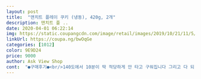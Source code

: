 ```yaml
---
layout: post 
title:  "맨치트 플레이 쿠키 (냉동), 420g, 2개" 
description: 맨치트 플 ..
date: 2020-04-01 06:22:14 
img: https://static.coupangcdn.com/image/retail/images/2019/10/21/11/5/b46e5ef2-4e96-4b16-9529-896f46144d54.jpg 
linkUrl: https://coupa.ng/bwOqGe 
categories: [1012] 
color: 9E9D24 
price: 9000 
author: Ask View Shop 
cont:  "●구매후기●<br/>140도에서 10분이 딱 적당하게 안 타고 구워집니다 그리고 다 되면 바로 꺼내지 말고 식을때까지 놔두면 잔열에도 어느정도 익기 때문에 알맞게 익드라구요;; 기름도 맨치트가 가장 적어서 손에 덜 뭍습니다.<br/><br/>2번할수있는 세트구성이구요.<br/><br/>4,5살 두아이 집콕놀이로 구매했어요.<br/><br/>==========================================================<br/>.<br/> ★아쉬운점.<br/> ★<br/>.<br/> ★좋은점.<br/> ★<br/>가격이 두배정도 저렴해요.<br/><br/>개인적인 입맛이지만.<br/>.<br/><br/>걱정이 되었는데 다행히 드라이 아이스도 그대로고 제품에도 이상이 없습니다.<br/><br/>계속 몇달째 기약 없는 감금 생활이기 때문에 (이젠 좀 익숙해졌지만.<br/>.<br/>) 그나마 아이들이 재미있게 활동할수 있어서 재구매했습니다 저 구매하고 가격이 다운이 되었네요.<br/> 항상 사고나면 가격이 내리는지;; 머피의 법칙도 아니고 ... <br/><br/>구매하는데 도움이 되길 바랍니다;;<br/>구매하는데 도움이 되면 좋겠습니다~~<br/>그래도 가격차이가 두배가 나니<br/>그래도 이제품은 그 두가지 말고는 다른 나쁜 성분은 그닥 없습니다 ;; 치자청색소 치자황색소는 비타르계 천연색소입니다;;; 몸에 안 좋은 타르계 색소를 쓰지 않아서 다행입니다<br/>근데 곰곰이꺼는 성분도 좋고 맛도 더 좋게 만들었는데 이건 왜 이렇게 만든건지.<br/>.<br/> 가격을 낮출려고 아마도 메이비 그런거 같긴 합니다 세개중에 양은 제일 많습니다~<br/>다른 토이쿠키만들기 제품이랑 비교해봤어요.<br/><br/>다른 회사제품처럼 별다를거없는 반죽입니다.<br/> 천연색소가 들어간 반죽이라 덜 달고 건강한 쿠키맛이예요.<br/><br/>만들고나면 양이 꽤많아요.<br/> 어른3 아이2 5명이서 넉넉하게 먹었답니다.<br/> 1석2조예요.<br/> 소근육발달도 되고 나름 창의력도 생기고 직접구운 쿠키를 먹으니 더 신나해요.<br/><br/>만약 타르계 색소를 사용했다면 저는 구매를 당연히 안했겠지요!!! 아이들과 나가지도 못하는데 그나마 두시간동안 만들고 하느라 시간 때우기 좋았습니다!! 숏다리 먹깨비 둘째는 만들지 않고 먹기만 했지만요 ㅋ<br/>많은 분들이 누르셔서 한가지 말씀드리자면 이 제품은 높은 온도로 구우면 탑니다 저의집 오븐은 1200와트라서 180도로 했더니 처음에 완전 타서 못 먹었구요.<br/> 150도로 했더니 나중에 끝에가 시커멓게 되네요<br/>맛은 솔직히 무원이꺼나 곰곰이꺼보다 좀 떨어집니다 반죽 상태에서는 밀가루 향이 좀 나는 편이구요 굽고 나면 맛은 있습니다;; 근데 곰곰이꺼와 이 제품은 같은 회사에서 만듭니다.<br/> 다 아시는 뻥이요로 유명한 그 식품회사입니다<br/>맨치트 쿠기 만들기 구매후기입니다<br/>맨치트 플레이쿠키로 쭉구매하려구요~~<br/>반죽을 해동하는 법이 설명서에 없어요.<br/> 쿠키만들기 처음해보시는분들은 당황스러울듯해요.<br/><br/>버터 대신 마가린을 사용했습니다 색상도 검정색이 없고 갈색이라 색감에선 조금 아쉽습니다;; 그외에는 저렴하고 천연 색소로 만들어서 나쁘지 않습니다.<br/><br/>보통 빵이나 비스켓 케익류엔 이 성분이 많이 들어갑니다.<br/> 하지만 대두레시틴 같은 천연유화제를 사용했으면 정말 좋았을거 같습니다 .<br/>.<br/> 아니면 아예 유화제를 안 썼으면 좋았을거 같습니다.<br/> 천연 유화제를 사용하면 가격이 올라가겠지만 아쉽네요!!<br/>부모의 아이디어가 필요해요.<br/> 30개월 둘째는 거의 집에있는 주먹밥틀로 찍는거 위주로하네요.<br/><br/>상온에 놔두고 좀 녹으면 손으로 조물조물 하면서 만들면 잘 만들어집니다.<br/> 마치 클레이와 점토의 중간 느낌이고 똑똑 잘 띠어지고 만들기 쉽습니다<br/>색감이 예뻐요.<br/> 아이들의 흥미를 유발하는 먹음직스러운 반죽들이라 좋아요.<br/><br/>솔직하게 쓰는 구매후기입니다<br/>숏다리 먹깨비 둘째는 맛있다고 아쥬 흡입을 합니다 한봉지 양이 꽤 많아서 같이 먹으니 배가 부르네요.<br/> 아침을 쿠키로 해결!!<br/>아직 5살이라 직접 창의적으로 만들지는못하고,<br/>아침에 배송중이라고 뜨고 새벽에 왔는데 녹았을까<br/>아침에 얼마나 만들고 싶었으면 8시부터 첫째가 절 깨워서 만들고 싶다고 해서 9시부터 신랑하고 다같이 만들어서 11시까지 두시간 동안 만들었습니다(물론 신랑은 10분 앉아 있었... <br/>... <br/><br/> -_<br/> -;;;)<br/>어린 아이들은 면역력도 약하니 자주 먹지 않는게 좋습니다;; 그리고 버터가 아니라 마가린을 사용한것도 아쉽습니다!!<br/>예전에  풀무원꺼 구매해서  만들어 보고 이 제품이좀더 양도 많고 가격이 저렴해서  구매할까 말까 고민만 하다가 품절이 되서 입고되기 기다렸다가 새벽에 하나가 들어온건지 1개 있길래 초스피드로 주문을 했습니다.<br/> 그런데 왠일 ㅋㅋ 아침에 보니 또 입고가 되었네요!!<br/>오븐대신 에어프라이어로 160도 20분정도 구워주면됩니다.<br/><br/>오븐에 구우니 너무 온도가 높아서 그런지 밑에층에 있는 쿠키가 바닥이 좀 탔네요 흑!! 열심히 했는데 속상하네요.<br/> 저희집 오븐이 1200와트인데 180도에서 구우니 탑니다.<br/> 그래서 150도로 12분 하니 안 타서 아이들과 맛있게 먹었습니다<br/>와;; 사진보면 이쁘게 잘 만드시는분들 대단합니다 전 이렇게 아기자기한거 못 만드는 성격이라 (뼛속까지 공대라 미술에 소질이 없음 ㅠ) 만드는데 손이 부들부들 떨리고 죽갔네요!!<br/>요즘 이거라도 만들고 먹고 놀고 할수 있어서 다행이고 이번에 만들땐 아이들끼리만 만들어서 그런지 다 못 만들어서 냉동실에 남은 반죽 다시 넣어놨습니다  원래 한봉지 다 만들었는데  아이템이 딸리는지 다 못 만들었네요 ㅋㅋ처음부터 잘라서 사용해도 좋을거 같습니다!!<br/>유화제는 과다 섭취시  두통, 구토, 불안, 저혈압이나타날수 있고 다른 영양소의 흡수를 방해하고 발암물질이 생성될수도  있으니 많이 먹지 않도록 하는게 좋습니다.<br/><br/>저는 풀무원쿠키만들기처럼 전자렌지에 10초정도 돌린후 조물조물해줍니다.<br/><br/>제가 두번째 구매해서 만들어 보니 높은 온도로 하면 절대 안 되구요  140도 10분이 제가 만들었을때 안 탔습니다;; 솔까 맛은 조금 떨어집니다 그리고 합성 유화제가 들어갔구요.<br/><br/>진한 초록색은 밀가루 향이 좀 나고 다른색깔들은 괜찮고 다 나름대로의 향이 나네요.<br/> 성분중에 글리세린지방산에스테르는  서로 잘 혼합되지 않는 물과 기름을 균일하게 분산시키기 위해 사용되는 합성 첨가물이며 유화제입니다<br/>집에서 무료하고 심심할때 아이들하고 잼있게 잘 놀고 만들어 먹고 하면 두시간은 지나갑니다.<br/> 휴; 앞으로 남은 시간이 곤욕이지만 이 정도 시간도 소비할수 있어서 다행이지요!!<br/>첫째가 세가지 제품중에 이 제품이 두번째로 맛있다고 합니다 저랑 반대의 입맛을 가졌지만 우유랑 먹으면 먹을만 합니다.<br/> 맛은 처음엔 퉤퉤 하는 맛이라고 느꼈는데 계속 먹다보니 맛있게 느껴집니다 없어서 못 먹지요!!!<br/>첫째는 미니어처 만들기 수업을 해봐서 조그맣게 잘 하는데 전 크게크게 !! 저 4개 만들동안 첫째는 두개 만드네요.<br/> 단다리 먹신 둘째는 아빠랑 같이 나무 하나 만들고 딴짓만 합니다<br/>평소 풀무×토이쿠키만들기만 주문하다가 가격이 좀 비싼편이라 이제품으로 첫구매합니다.<br/><br/>풀무원토이쿠키만들기보다 맛이 덜달아요.<br/> 버터맛도 조금덜하구요.<br/> 엄마입장에서는 맨치트가 더 나아보여요.<br/><br/>해당 색상이 무슨맛인지 설명이없어요.<br/> 빨간색은 파프리카인거같고, 밤색은 코코아인거같은데... <br/>다른건 잘 모르겠네요 ㅎㅎ.<br/><br/>흰색이 한개 더 들어있어서.<br/>.<br/>흰색과 다른색을 섞어서 색깔놀이를 할수있어요.<br/> 흰색과 파랑을 섞으니 하늘색이되요.<br/> 단 , 완벽하게 하려니 꽤많이 섞어줘야해서 중도포기했어요 ㅎㅎ<br/>" 
---
```

